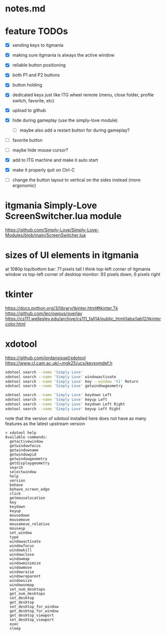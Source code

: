 # notes.md

# feature TODOs
- [x] sending keys to itgmania
- [x] making sure itgmania is always the active window
- [x] reliable button positioning
- [x] both P1 and P2 buttons
- [x] button holding
- [x] dedicated keys just like ITG wheel remote (menu, close folder, profile switch, favorite, etc)
- [x] upload to github
- [x] hide during gameplay (use the simply-love module)
  - [ ] maybe also add a restart button for during gameplay?
- [ ] favorite button
- [ ] maybe hide mouse cursor?
- [x] add to ITG machine and make it auto start
- [x] make it properly quit on Ctrl-C
- [ ] change the button layout to vertical on the sides instead (more ergonomic)


# itgmania Simply-Love ScreenSwitcher.lua module
https://github.com/Simply-Love/Simply-Love-Modules/blob/main/ScreenSwitcher.lua


# sizes of UI elements in itgmania
at 1080p
top/bottom bar: 71 pixels tall I think
top-left corner of itgmania window vs top-left corner of desktop monitor: 93 pixels down, 6 pixels right



# tkinter
https://docs.python.org/3/library/tkinter.html#tkinter.Tk
https://github.com/lecrowpus/overlay
https://cs111.wellesley.edu/archive/cs111_fall14/public_html/labs/lab12/tkintercolor.html


# xdotool
https://github.com/jordansissel/xdotool
https://www.cl.cam.ac.uk/~mgk25/ucs/keysymdef.h
```bash
xdotool search --name 'Simply Love'
xdotool search --name 'Simply Love' windowactivate
xdotool search --name 'Simply Love' key --window '%1' Return
xdotool search --name 'Simply Love' getwindowgeometry

xdotool search --name 'Simply Love' keydown Left
xdotool search --name 'Simply Love' keyup Left
xdotool search --name 'Simply Love' keydown Left Right
xdotool search --name 'Simply Love' keyup Left Right

```

note that the version of xdotool installed here does not have as many features as the latest upstream version
```log
> xdotool help 
Available commands:
  getactivewindow
  getwindowfocus
  getwindowname
  getwindowpid
  getwindowgeometry
  getdisplaygeometry
  search
  selectwindow
  help
  version
  behave
  behave_screen_edge
  click
  getmouselocation
  key
  keydown
  keyup
  mousedown
  mousemove
  mousemove_relative
  mouseup
  set_window
  type
  windowactivate
  windowfocus
  windowkill
  windowclose
  windowmap
  windowminimize
  windowmove
  windowraise
  windowreparent
  windowsize
  windowunmap
  set_num_desktops
  get_num_desktops
  set_desktop
  get_desktop
  set_desktop_for_window
  get_desktop_for_window
  get_desktop_viewport
  set_desktop_viewport
  exec
  sleep
```


